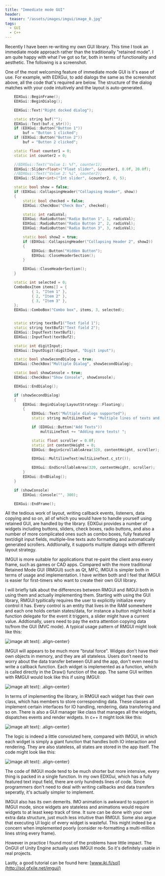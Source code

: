 ```yaml
---
title: "Immediate mode GUI"
header:
  teaser: "/assets/images/imgui/image_0.jpg"
tags:
  - GUI
  - C++
---
```


Recently I have been re-writing my own GUI library. This time I took an immediate mode approach rather than the traditionally "retained mode". I am quite happy with what I've got so far, both in terms of functionality and aesthetic. The following is a screenshot.

One of the most welcoming feature of immediate mode GUI is it's ease of use. For example, with EDXGui, to add dialogs the same as the screenshot above, all the code that's required are below. The structure of the dialog matches with your code intuitively and the layout is auto-generated.

```c++
	EDXGui::BeginFrame();
	EDXGui::BeginDialog();

	EDXGui::Text("Right docked dialog");

	static string buf("");
	EDXGui::Text(buf.c_str());
	if (EDXGui::Button("Button 1"))
		buf = "Button 1 clicked";
	if (EDXGui::Button("Button 2"))
		buf = "Button 2 clicked";

	static float counter1 = 0;
	static int counter2 = 0;

	//EDXGui::Text("Value 1: %f", counter1);
	EDXGui::Slider<float>("Float slider", &counter1, 0.0f, 20.0f);
	//EDXGui::Text("Value 2: %i", counter2);
	EDXGui::Slider<int>("Int slider", &counter2, 0, 5);

	static bool show = false;
	if (EDXGui::CollapsingHeader("Collapsing Header", show))
	{
		static bool checked = false;
		EDXGui::CheckBox("Check Box", checked);

		static int radioVal;
		EDXGui::RadioButton("Radio Button 1", 1, radioVal);
		EDXGui::RadioButton("Radio Button 2", 2, radioVal);
		EDXGui::RadioButton("Radio Button 3", 3, radioVal);

		static bool show2 = true;
		if (EDXGui::CollapsingHeader("Collapsing Header 2", show2))
		{
			EDXGui::Button("Hidden Button");
			EDXGui::CloseHeaderSection();
		}

		EDXGui::CloseHeaderSection();
	}

	static int selected = 0;
	ComboBoxItem items[] = {
			{ 1, "Item 1" },
			{ 2, "Item 2" },
			{ 3, "Item 3" },
	};
	EDXGui::ComboBox("Combo box", items, 3, selected);


	static string textBuf1("Text field 1");
	static string textBuf2("Text field 2");
	EDXGui::InputText(textBuf1);
	EDXGui::InputText(textBuf2);

	static int digitInput;
	EDXGui::InputDigit(digitInput, "Digit input");

	static bool showSecondDialog = true;
	EDXGui::CheckBox("Multiple Dialog", showSecondDialog);

	static bool showConsole = true;
	EDXGui::CheckBox("Show Console", showConsole);

	EDXGui::EndDialog();

	if (showSecondDialog)
	{
		EDXGui::BeginDialog(LayoutStrategy::Floating);
		{
			EDXGui::Text("Multiple dialogs supported");
			static string multiLineText = "Multiple lines of texts and wrapped texts supported:\n";

			if (EDXGui::Button("Add Texts"))
				multiLineText += "Adding more texts! ";

			static float scroller = 0.0f;
			static int contentHeight = 0;
			EDXGui::BeginScrollableArea(320, contentHeight, scroller);

			EDXGui::MultilineText(multiLineText.c_str());

			EDXGui::EndScrollableArea(320, contentHeight, scroller);
		}
		EDXGui::EndDialog();
	}

	if (showConsole)
		EDXGui::Console("", 300);

	EDXGui::EndFrame();
```

All the tedious work of layout, writing callback events, listeners, data copying and so on, all of which you would have to handle yourself using retained GUI, are handled by the library. EDXGui provides a number of widgets including buttons, sliders, check boxes, radio buttons, and also a number of more complicated ones such as combo boxes, fully featured text/digit input fields, multiple-line texts auto formatting and automatically generated scrollers. Addtionally, it supports multiple dialogs with different layout strategy.

IMGUI is more suitable for applications that re-paint the client area every frame, such as games or CAD apps. Compared with the more traditional Retained Mode GUI (RMGUI) such as Qt, MFC, IMGUI is simpler both in terms of usage and implementation. I have written both and I feel that IMGUI is easier for first-timers who want to create their own GUI library.

I will briefly talk about the differences between RMGUI and IMGUI both in using them and actually implementing them. Starting with using the GUI library, RMGUI typitically requires the user to explicitly initialize every control it has. Every control is an entity that lives in the RAM somewhere and each one holds certain states/data, for instance a button might hold a function delegate for the event it triggers, a slider might have a current value. Addtionally, users need to pay the extra attention copying data to/from the GUI (MVC mode). A typical usage pattern of RMGUI might look like this:

![image alt text](/assets/images/imgui/image_3.png){: .align-center}

IMGUI will appears to be much more "brutal force". Widges don't have their own objects in memory, and they are all stateless. Users don't need to worry about the data transfer between GUI and the app, don't even need to write a callback function. Each widget is implemented as a function, which is called directly in the Draw() function of the app. The same GUI written with RMGUI would look like this if using IMGUI:

![image alt text](/assets/images/imgui/image_4.png){: .align-center}

In terms of implementing the library, in RMGUI each widget has their own class, which has members to store corresponding data. These classes all implement certain interfaces for IO handling, rendering, data transfering and so on. There is also a GUI manager like class that manages all the widgets, dispatches events and render widgets. In c++ it might look like this:

![image alt text](/assets/images/imgui/image_5.png){: .align-center}

The logic is indeed a little convoluted here, compared with IMGUI, in which each widget is simply a giant function that handles both IO interaction and rendering. They are also stateless, all states are stored in the app itself. The code might look like this:

![image alt text](/assets/images/imgui/image_6.png){: .align-center}

The code of IMGUI mode tend to be much shorter but more intensive, every thing is packed in a single function. In my own EDXGui, which has a fully featured text input field, there are only hundreds lines of code. Since programmers don't need to deal with writing callbacks and data transfers seperatly, it's actually simpler to implement.

IMGUI also has its own demerits. IMO animation is awkward to support in IMGUI mode, since widgets are stateless and animations would require widgets to at least keep track of time. It sure can be done with your own extra data structure, just much less intuitive than RMGUI. Some also argue that executing UI logic of every widget is wasteful. This might indeed be a concern when implemented poorly (consider re-formatting a multi-million lines string every frame).

However in practice I found most of the problems have little impact. The OnGUI of Unity Engine actually uses IMGUI mode. So it's definitely usable in real projects.

Lastly, a good tutorial can be found here: [www.iki.fi/sol](http://sol.gfxile.net/imgui/)

